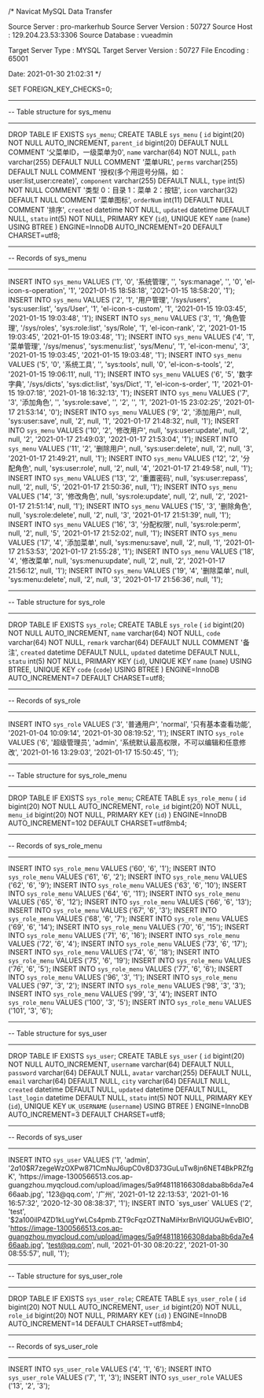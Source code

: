 /*
Navicat MySQL Data Transfer

Source Server         : pro-markerhub
Source Server Version : 50727
Source Host           : 129.204.23.53:3306
Source Database       : vueadmin

Target Server Type    : MYSQL
Target Server Version : 50727
File Encoding         : 65001

Date: 2021-01-30 21:02:31
*/

SET FOREIGN_KEY_CHECKS=0;

-- ----------------------------
-- Table structure for sys_menu
-- ----------------------------
DROP TABLE IF EXISTS `sys_menu`;
CREATE TABLE `sys_menu` (
`id` bigint(20) NOT NULL AUTO_INCREMENT,
`parent_id` bigint(20) DEFAULT NULL COMMENT '父菜单ID，一级菜单为0',
`name` varchar(64) NOT NULL,
`path` varchar(255) DEFAULT NULL COMMENT '菜单URL',
`perms` varchar(255) DEFAULT NULL COMMENT '授权(多个用逗号分隔，如：user:list,user:create)',
`component` varchar(255) DEFAULT NULL,
`type` int(5) NOT NULL COMMENT '类型     0：目录   1：菜单   2：按钮',
`icon` varchar(32) DEFAULT NULL COMMENT '菜单图标',
`orderNum` int(11) DEFAULT NULL COMMENT '排序',
`created` datetime NOT NULL,
`updated` datetime DEFAULT NULL,
`statu` int(5) NOT NULL,
PRIMARY KEY (`id`),
UNIQUE KEY `name` (`name`) USING BTREE
) ENGINE=InnoDB AUTO_INCREMENT=20 DEFAULT CHARSET=utf8;

-- ----------------------------
-- Records of sys_menu
-- ----------------------------
INSERT INTO `sys_menu` VALUES ('1', '0', '系统管理', '', 'sys:manage', '', '0', 'el-icon-s-operation', '1', '2021-01-15 18:58:18', '2021-01-15 18:58:20', '1');
INSERT INTO `sys_menu` VALUES ('2', '1', '用户管理', '/sys/users', 'sys:user:list', 'sys/User', '1', 'el-icon-s-custom', '1', '2021-01-15 19:03:45', '2021-01-15 19:03:48', '1');
INSERT INTO `sys_menu` VALUES ('3', '1', '角色管理', '/sys/roles', 'sys:role:list', 'sys/Role', '1', 'el-icon-rank', '2', '2021-01-15 19:03:45', '2021-01-15 19:03:48', '1');
INSERT INTO `sys_menu` VALUES ('4', '1', '菜单管理', '/sys/menus', 'sys:menu:list', 'sys/Menu', '1', 'el-icon-menu', '3', '2021-01-15 19:03:45', '2021-01-15 19:03:48', '1');
INSERT INTO `sys_menu` VALUES ('5', '0', '系统工具', '', 'sys:tools', null, '0', 'el-icon-s-tools', '2', '2021-01-15 19:06:11', null, '1');
INSERT INTO `sys_menu` VALUES ('6', '5', '数字字典', '/sys/dicts', 'sys:dict:list', 'sys/Dict', '1', 'el-icon-s-order', '1', '2021-01-15 19:07:18', '2021-01-18 16:32:13', '1');
INSERT INTO `sys_menu` VALUES ('7', '3', '添加角色', '', 'sys:role:save', '', '2', '', '1', '2021-01-15 23:02:25', '2021-01-17 21:53:14', '0');
INSERT INTO `sys_menu` VALUES ('9', '2', '添加用户', null, 'sys:user:save', null, '2', null, '1', '2021-01-17 21:48:32', null, '1');
INSERT INTO `sys_menu` VALUES ('10', '2', '修改用户', null, 'sys:user:update', null, '2', null, '2', '2021-01-17 21:49:03', '2021-01-17 21:53:04', '1');
INSERT INTO `sys_menu` VALUES ('11', '2', '删除用户', null, 'sys:user:delete', null, '2', null, '3', '2021-01-17 21:49:21', null, '1');
INSERT INTO `sys_menu` VALUES ('12', '2', '分配角色', null, 'sys:user:role', null, '2', null, '4', '2021-01-17 21:49:58', null, '1');
INSERT INTO `sys_menu` VALUES ('13', '2', '重置密码', null, 'sys:user:repass', null, '2', null, '5', '2021-01-17 21:50:36', null, '1');
INSERT INTO `sys_menu` VALUES ('14', '3', '修改角色', null, 'sys:role:update', null, '2', null, '2', '2021-01-17 21:51:14', null, '1');
INSERT INTO `sys_menu` VALUES ('15', '3', '删除角色', null, 'sys:role:delete', null, '2', null, '3', '2021-01-17 21:51:39', null, '1');
INSERT INTO `sys_menu` VALUES ('16', '3', '分配权限', null, 'sys:role:perm', null, '2', null, '5', '2021-01-17 21:52:02', null, '1');
INSERT INTO `sys_menu` VALUES ('17', '4', '添加菜单', null, 'sys:menu:save', null, '2', null, '1', '2021-01-17 21:53:53', '2021-01-17 21:55:28', '1');
INSERT INTO `sys_menu` VALUES ('18', '4', '修改菜单', null, 'sys:menu:update', null, '2', null, '2', '2021-01-17 21:56:12', null, '1');
INSERT INTO `sys_menu` VALUES ('19', '4', '删除菜单', null, 'sys:menu:delete', null, '2', null, '3', '2021-01-17 21:56:36', null, '1');

-- ----------------------------
-- Table structure for sys_role
-- ----------------------------
DROP TABLE IF EXISTS `sys_role`;
CREATE TABLE `sys_role` (
`id` bigint(20) NOT NULL AUTO_INCREMENT,
`name` varchar(64) NOT NULL,
`code` varchar(64) NOT NULL,
`remark` varchar(64) DEFAULT NULL COMMENT '备注',
`created` datetime DEFAULT NULL,
`updated` datetime DEFAULT NULL,
`statu` int(5) NOT NULL,
PRIMARY KEY (`id`),
UNIQUE KEY `name` (`name`) USING BTREE,
UNIQUE KEY `code` (`code`) USING BTREE
) ENGINE=InnoDB AUTO_INCREMENT=7 DEFAULT CHARSET=utf8;

-- ----------------------------
-- Records of sys_role
-- ----------------------------
INSERT INTO `sys_role` VALUES ('3', '普通用户', 'normal', '只有基本查看功能', '2021-01-04 10:09:14', '2021-01-30 08:19:52', '1');
INSERT INTO `sys_role` VALUES ('6', '超级管理员', 'admin', '系统默认最高权限，不可以编辑和任意修改', '2021-01-16 13:29:03', '2021-01-17 15:50:45', '1');

-- ----------------------------
-- Table structure for sys_role_menu
-- ----------------------------
DROP TABLE IF EXISTS `sys_role_menu`;
CREATE TABLE `sys_role_menu` (
`id` bigint(20) NOT NULL AUTO_INCREMENT,
`role_id` bigint(20) NOT NULL,
`menu_id` bigint(20) NOT NULL,
PRIMARY KEY (`id`)
) ENGINE=InnoDB AUTO_INCREMENT=102 DEFAULT CHARSET=utf8mb4;

-- ----------------------------
-- Records of sys_role_menu
-- ----------------------------
INSERT INTO `sys_role_menu` VALUES ('60', '6', '1');
INSERT INTO `sys_role_menu` VALUES ('61', '6', '2');
INSERT INTO `sys_role_menu` VALUES ('62', '6', '9');
INSERT INTO `sys_role_menu` VALUES ('63', '6', '10');
INSERT INTO `sys_role_menu` VALUES ('64', '6', '11');
INSERT INTO `sys_role_menu` VALUES ('65', '6', '12');
INSERT INTO `sys_role_menu` VALUES ('66', '6', '13');
INSERT INTO `sys_role_menu` VALUES ('67', '6', '3');
INSERT INTO `sys_role_menu` VALUES ('68', '6', '7');
INSERT INTO `sys_role_menu` VALUES ('69', '6', '14');
INSERT INTO `sys_role_menu` VALUES ('70', '6', '15');
INSERT INTO `sys_role_menu` VALUES ('71', '6', '16');
INSERT INTO `sys_role_menu` VALUES ('72', '6', '4');
INSERT INTO `sys_role_menu` VALUES ('73', '6', '17');
INSERT INTO `sys_role_menu` VALUES ('74', '6', '18');
INSERT INTO `sys_role_menu` VALUES ('75', '6', '19');
INSERT INTO `sys_role_menu` VALUES ('76', '6', '5');
INSERT INTO `sys_role_menu` VALUES ('77', '6', '6');
INSERT INTO `sys_role_menu` VALUES ('96', '3', '1');
INSERT INTO `sys_role_menu` VALUES ('97', '3', '2');
INSERT INTO `sys_role_menu` VALUES ('98', '3', '3');
INSERT INTO `sys_role_menu` VALUES ('99', '3', '4');
INSERT INTO `sys_role_menu` VALUES ('100', '3', '5');
INSERT INTO `sys_role_menu` VALUES ('101', '3', '6');

-- ----------------------------
-- Table structure for sys_user
-- ----------------------------
DROP TABLE IF EXISTS `sys_user`;
CREATE TABLE `sys_user` (
`id` bigint(20) NOT NULL AUTO_INCREMENT,
`username` varchar(64) DEFAULT NULL,
`password` varchar(64) DEFAULT NULL,
`avatar` varchar(255) DEFAULT NULL,
`email` varchar(64) DEFAULT NULL,
`city` varchar(64) DEFAULT NULL,
`created` datetime DEFAULT NULL,
`updated` datetime DEFAULT NULL,
`last_login` datetime DEFAULT NULL,
`statu` int(5) NOT NULL,
PRIMARY KEY (`id`),
UNIQUE KEY `UK_USERNAME` (`username`) USING BTREE
) ENGINE=InnoDB AUTO_INCREMENT=3 DEFAULT CHARSET=utf8;

-- ----------------------------
-- Records of sys_user
-- ----------------------------
INSERT INTO `sys_user` VALUES ('1', 'admin', '$2a$10$R7zegeWzOXPw871CmNuJ6upC0v8D373GuLuTw8jn6NET4BkPRZfgK', 'https://image-1300566513.cos.ap-guangzhou.myqcloud.com/upload/images/5a9f48118166308daba8b6da7e466aab.jpg', '123@qq.com', '广州', '2021-01-12 22:13:53', '2021-01-16 16:57:32', '2020-12-30 08:38:37', '1');
INSERT INTO `sys_user` VALUES ('2', 'test', '$2a$10$0ilP4ZD1kLugYwLCs4pmb.ZT9cFqzOZTNaMiHxrBnVIQUGUwEvBIO', 'https://image-1300566513.cos.ap-guangzhou.myqcloud.com/upload/images/5a9f48118166308daba8b6da7e466aab.jpg', 'test@qq.com', null, '2021-01-30 08:20:22', '2021-01-30 08:55:57', null, '1');

-- ----------------------------
-- Table structure for sys_user_role
-- ----------------------------
DROP TABLE IF EXISTS `sys_user_role`;
CREATE TABLE `sys_user_role` (
`id` bigint(20) NOT NULL AUTO_INCREMENT,
`user_id` bigint(20) NOT NULL,
`role_id` bigint(20) NOT NULL,
PRIMARY KEY (`id`)
) ENGINE=InnoDB AUTO_INCREMENT=14 DEFAULT CHARSET=utf8mb4;

-- ----------------------------
-- Records of sys_user_role
-- ----------------------------
INSERT INTO `sys_user_role` VALUES ('4', '1', '6');
INSERT INTO `sys_user_role` VALUES ('7', '1', '3');
INSERT INTO `sys_user_role` VALUES ('13', '2', '3');
